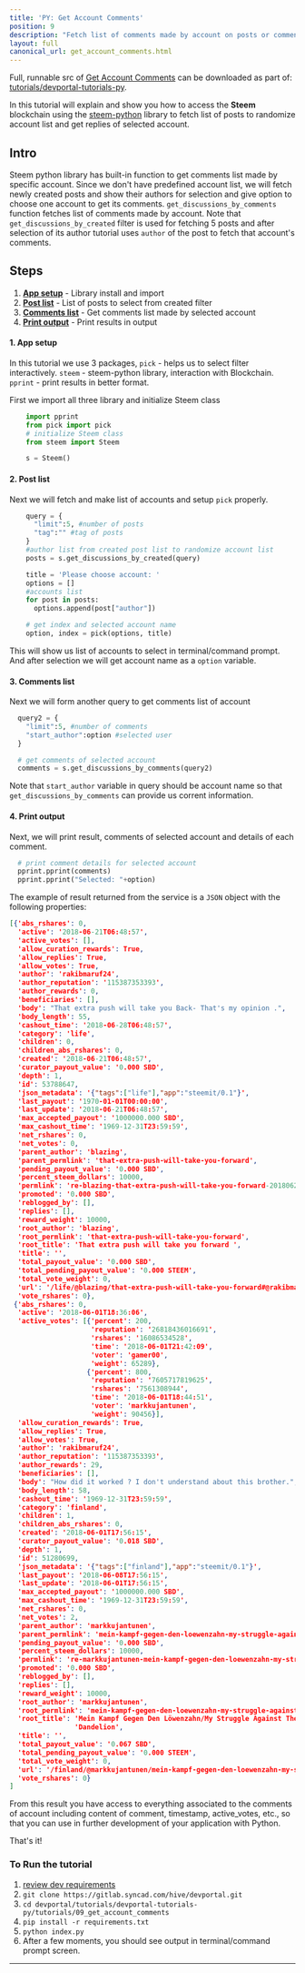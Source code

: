 ```yaml
---
title: 'PY: Get Account Comments'
position: 9
description: "Fetch list of comments made by account on posts or comments."
layout: full
canonical_url: get_account_comments.html
---              
```

<span class="fa-pull-left top-of-tutorial-repo-link"><span class="first-word">Full</span>, runnable src of [Get Account Comments](https://gitlab.syncad.com/hive/devportal/-/tree/develop/tutorials/devportal-tutorials-py/tutorials/09_get_account_comments) can be downloaded as part of: [tutorials/devportal-tutorials-py](https://gitlab.syncad.com/hive/devportal/-/tree/develop/tutorials/devportal-tutorials-py).</span>
<br>



In this tutorial will explain and show you how to access the **Steem** blockchain using the [steem-python](https://github.com/steemit/steem-python) library to fetch list of posts to randomize account list and get replies of selected account.

## Intro

Steem python library has built-in function to get comments list made by specific account. Since we don't have predefined account list, we will fetch newly created posts and show their authors for selection and give option to choose one account to get its comments. `get_discussions_by_comments` function fetches list of comments made by account. Note that `get_discussions_by_created` filter is used for fetching 5 posts and after selection of its author tutorial uses `author` of the post to fetch that account's comments. 

## Steps

1.  [**App setup**](#app-setup) - Library install and import
1.  [**Post list**](#post-list) - List of posts to select from created filter 
1.  [**Comments list**](#comments-list) - Get comments list made by selected account
1.  [**Print output**](#print-output) - Print results in output

#### 1. App setup <a name="app-setup"></a>

In this tutorial we use 3 packages, `pick` - helps us to select filter interactively. `steem` - steem-python library, interaction with Blockchain. `pprint` - print results in better format.

First we import all three library and initialize Steem class

```python
    import pprint
    from pick import pick
    # initialize Steem class
    from steem import Steem

    s = Steem()
```

#### 2. Post list <a name="post-list"></a>


Next we will fetch and make list of accounts and setup `pick` properly.

```python
    query = {
      "limit":5, #number of posts
      "tag":"" #tag of posts
    }
    #author list from created post list to randomize account list
    posts = s.get_discussions_by_created(query)

    title = 'Please choose account: '
    options = []
    #accounts list
    for post in posts:
      options.append(post["author"])

    # get index and selected account name
    option, index = pick(options, title)
```

This will show us list of accounts to select in terminal/command prompt. And after selection we will get account name as a `option` variable.

#### 3. Comments list <a name="comments-list"></a>

Next we will form another query to get comments list of account

```python
  query2 = {
    "limit":5, #number of comments
    "start_author":option #selected user
  }

  # get comments of selected account
  comments = s.get_discussions_by_comments(query2)
```

Note that `start_author` variable in query should be account name so that `get_discussions_by_comments` can provide us corrent information.

#### 4. Print output <a name="print-output"></a>

Next, we will print result, comments of selected account and details of each comment.

```python
  # print comment details for selected account
  pprint.pprint(comments)
  pprint.pprint("Selected: "+option)
```

The example of result returned from the service is a `JSON` object with the following properties:

```json
[{'abs_rshares': 0,
  'active': '2018-06-21T06:48:57',
  'active_votes': [],
  'allow_curation_rewards': True,
  'allow_replies': True,
  'allow_votes': True,
  'author': 'rakibmaruf24',
  'author_reputation': '115387353393',
  'author_rewards': 0,
  'beneficiaries': [],
  'body': "That extra push will take you Back- That's my opinion .",
  'body_length': 55,
  'cashout_time': '2018-06-28T06:48:57',
  'category': 'life',
  'children': 0,
  'children_abs_rshares': 0,
  'created': '2018-06-21T06:48:57',
  'curator_payout_value': '0.000 SBD',
  'depth': 1,
  'id': 53788647,
  'json_metadata': '{"tags":["life"],"app":"steemit/0.1"}',
  'last_payout': '1970-01-01T00:00:00',
  'last_update': '2018-06-21T06:48:57',
  'max_accepted_payout': '1000000.000 SBD',
  'max_cashout_time': '1969-12-31T23:59:59',
  'net_rshares': 0,
  'net_votes': 0,
  'parent_author': 'blazing',
  'parent_permlink': 'that-extra-push-will-take-you-forward',
  'pending_payout_value': '0.000 SBD',
  'percent_steem_dollars': 10000,
  'permlink': 're-blazing-that-extra-push-will-take-you-forward-20180621t064855012z',
  'promoted': '0.000 SBD',
  'reblogged_by': [],
  'replies': [],
  'reward_weight': 10000,
  'root_author': 'blazing',
  'root_permlink': 'that-extra-push-will-take-you-forward',
  'root_title': 'That extra push will take you forward ',
  'title': '',
  'total_payout_value': '0.000 SBD',
  'total_pending_payout_value': '0.000 STEEM',
  'total_vote_weight': 0,
  'url': '/life/@blazing/that-extra-push-will-take-you-forward#@rakibmaruf24/re-blazing-that-extra-push-will-take-you-forward-20180621t064855012z',
  'vote_rshares': 0},
 {'abs_rshares': 0,
  'active': '2018-06-01T18:36:06',
  'active_votes': [{'percent': 200,
                    'reputation': '26818436016691',
                    'rshares': '16086534528',
                    'time': '2018-06-01T21:42:09',
                    'voter': 'gamer00',
                    'weight': 65289},
                   {'percent': 800,
                    'reputation': '7605717819625',
                    'rshares': '7561308944',
                    'time': '2018-06-01T18:44:51',
                    'voter': 'markkujantunen',
                    'weight': 90456}],
  'allow_curation_rewards': True,
  'allow_replies': True,
  'allow_votes': True,
  'author': 'rakibmaruf24',
  'author_reputation': '115387353393',
  'author_rewards': 29,
  'beneficiaries': [],
  'body': "How did it worked ? I don't understand about this brother.",
  'body_length': 58,
  'cashout_time': '1969-12-31T23:59:59',
  'category': 'finland',
  'children': 1,
  'children_abs_rshares': 0,
  'created': '2018-06-01T17:56:15',
  'curator_payout_value': '0.018 SBD',
  'depth': 1,
  'id': 51280699,
  'json_metadata': '{"tags":["finland"],"app":"steemit/0.1"}',
  'last_payout': '2018-06-08T17:56:15',
  'last_update': '2018-06-01T17:56:15',
  'max_accepted_payout': '1000000.000 SBD',
  'max_cashout_time': '1969-12-31T23:59:59',
  'net_rshares': 0,
  'net_votes': 2,
  'parent_author': 'markkujantunen',
  'parent_permlink': 'mein-kampf-gegen-den-loewenzahn-my-struggle-against-dandelions',
  'pending_payout_value': '0.000 SBD',
  'percent_steem_dollars': 10000,
  'permlink': 're-markkujantunen-mein-kampf-gegen-den-loewenzahn-my-struggle-against-dandelions-20180601t175605072z',
  'promoted': '0.000 SBD',
  'reblogged_by': [],
  'replies': [],
  'reward_weight': 10000,
  'root_author': 'markkujantunen',
  'root_permlink': 'mein-kampf-gegen-den-loewenzahn-my-struggle-against-dandelions',
  'root_title': 'Mein Kampf Gegen Den Löwenzahn/My Struggle Against The '
                'Dandelion',
  'title': '',
  'total_payout_value': '0.067 SBD',
  'total_pending_payout_value': '0.000 STEEM',
  'total_vote_weight': 0,
  'url': '/finland/@markkujantunen/mein-kampf-gegen-den-loewenzahn-my-struggle-against-dandelions#@rakibmaruf24/re-markkujantunen-mein-kampf-gegen-den-loewenzahn-my-struggle-against-dandelions-20180601t175605072z',
  'vote_rshares': 0}
]
```

From this result you have access to everything associated to the comments of account including content of comment, timestamp, active_votes, etc., so that you can use in further development of your application with Python.

That's it!

### To Run the tutorial

1.  [review dev requirements](getting_started)
1.  `git clone https://gitlab.syncad.com/hive/devportal.git`
1.  `cd devportal/tutorials/devportal-tutorials-py/tutorials/09_get_account_comments`
1.  `pip install -r requirements.txt`
1.  `python index.py`
1.  After a few moments, you should see output in terminal/command prompt screen.


---

